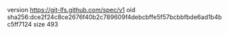 version https://git-lfs.github.com/spec/v1
oid sha256:dce2f24c8ce2676f40b2c789609f4debcbffe5f57bcbbfbde6ad1b4bc5ff7124
size 493
